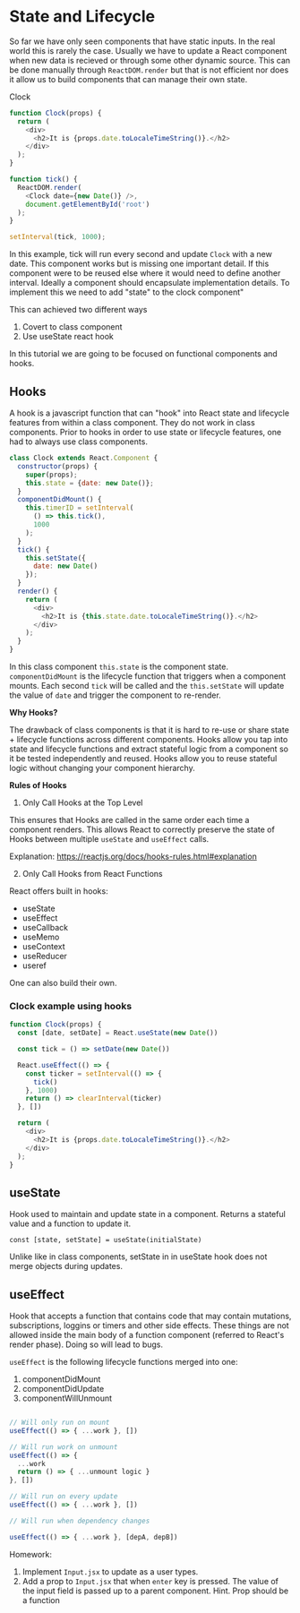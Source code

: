 # State and Lifecycle

So far we have only seen components that have static inputs. In the real world this is rarely the case. Usually we have to update a React component when new data is recieved or through some other dynamic source. This can be done manually through `ReactDOM.render` but that is not efficient nor does it allow us to build components that can manage their own state.

Clock
```javascript
function Clock(props) {
  return (
    <div>
      <h2>It is {props.date.toLocaleTimeString()}.</h2>
    </div>
  );
}

function tick() {
  ReactDOM.render(
    <Clock date={new Date()} />,
    document.getElementById('root')
  );
}

setInterval(tick, 1000);
```

In this example, tick will run every second and update `Clock` with a new date. This component works but is missing one important detail. If this component were to be reused else where it would need to define another interval. Ideally a component should encapsulate implementation details. To implement this we need to add "state" to the clock component"

This can achieved two different ways
1. Covert to class component
2. Use useState react hook

In this tutorial we are going to be focused on functional components and hooks.

## Hooks

A hook is a javascript function that can "hook" into React state and lifecycle features from within a class component. They do not work in class components. Prior to hooks in order to use state or lifecycle features, one had to always use class components.

```javascript
class Clock extends React.Component {
  constructor(props) {
    super(props);
    this.state = {date: new Date()};
  }
  componentDidMount() {
    this.timerID = setInterval(
      () => this.tick(),
      1000
    );
  }
  tick() {
    this.setState({
      date: new Date()
    });
  }
  render() {
    return (
      <div>
        <h2>It is {this.state.date.toLocaleTimeString()}.</h2>
      </div>
    );
  }
}
```

In this class component `this.state` is the component state. `componentDidMount` is the lifecycle function that triggers when a component mounts. Each second `tick` will be called and the `this.setState` will update the value of `date` and trigger the component to re-render. 

**Why Hooks?**

The drawback of class components is that it is hard to re-use or share state + lifecycle functions across different components. Hooks allow you tap into state and lifecycle functions and extract stateful logic from a component so it be tested independently and reused. Hooks allow you to reuse stateful logic without changing your component hierarchy.

**Rules of Hooks**

1. Only Call Hooks at the Top Level

This ensures that Hooks are called in the same order each time a component renders. This allows React to correctly preserve the state of Hooks between multiple `useState` and `useEffect` calls.

Explanation: https://reactjs.org/docs/hooks-rules.html#explanation

2. Only Call Hooks from React Functions

React offers built in hooks:
- useState
- useEffect
- useCallback
- useMemo
- useContext
- useReducer
- useref
  
One can also build their own.

### Clock example using hooks

```javascript
function Clock(props) {
  const [date, setDate] = React.useState(new Date())

  const tick = () => setDate(new Date())

  React.useEffect(() => {
    const ticker = setInterval(() => {
      tick()
    }, 1000)
    return () => clearInterval(ticker)
  }, [])

  return (
    <div>
      <h2>It is {props.date.toLocaleTimeString()}.</h2>
    </div>
  );
}
```

## useState

Hook used to maintain and update state in a component. Returns a stateful value and a function to update it.

`const [state, setState] = useState(initialState)`

Unlike like in class components, setState in in useState hook does not merge objects during updates.

## useEffect

Hook that accepts a function that contains code that may contain mutations, subscriptions, loggins or timers and other side effects. These things are not allowed inside the main body of a function component (referred to React's render phase). Doing so will lead to bugs.

`useEffect` is the following lifecycle functions merged into one:
1. componentDidMount
2. componentDidUpdate
3. componentWillUnmount

```javascript

// Will only run on mount
useEffect(() => { ...work }, [])

// Will run work on unmount
useEffect(() => {
  ...work
  return () => { ...unmount logic }
}, [])

// Will run on every update
useEffect(() => { ...work }, [])

// Will run when dependency changes

useEffect(() => { ...work }, [depA, depB])
```

Homework:

1. Implement `Input.jsx` to update as a user types. 
2. Add a prop to `Input.jsx` that when `enter` key is pressed. The value of the input field is passed up to a parent component. Hint. Prop should be a function
